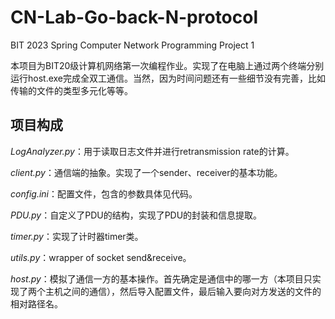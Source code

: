 # CN-Lab-Go-back-N-protocol
BIT 2023 Spring Computer Network Programming Project 1

本项目为BIT20级计算机网络第一次编程作业。实现了在电脑上通过两个终端分别运行host.exe完成全双工通信。当然，因为时间问题还有一些细节没有完善，比如传输的文件的类型多元化等等。

## 项目构成

*LogAnalyzer.py*：用于读取日志文件并进行retransmission rate的计算。

*client.py*：通信端的抽象。实现了一个sender、receiver的基本功能。

*config.ini*：配置文件，包含的参数具体见代码。

*PDU.py*：自定义了PDU的结构，实现了PDU的封装和信息提取。

*timer.py*：实现了计时器timer类。

*utils.py*：wrapper of socket send&receive。

*host.py*：模拟了通信一方的基本操作。首先确定是通信中的哪一方（本项目只实现了两个主机之间的通信），然后导入配置文件，最后输入要向对方发送的文件的相对路径名。
